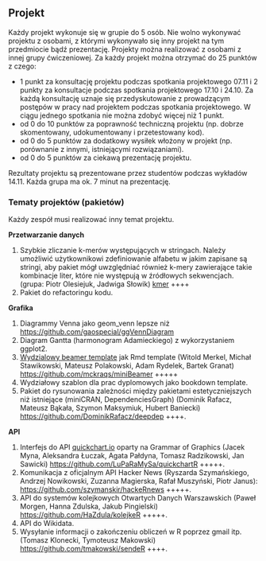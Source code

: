 ## Projekt

Każdy projekt wykonuje się w grupie do 5 osób. Nie wolno wykonywać projektu z osobami, z którymi wykonywało się inny projekt na tym przedmiocie bądź prezentację. Projekty można realizować z osobami z innej grupy ćwiczeniowej. Za każdy projekt można otrzymać do 25 punktów z czego:
 
 - 1 punkt za konsultację projektu podczas spotkania projektowego 07.11 i 2 punkty za konsultacje podczas spotkania projektowego 17.10 i 24.10. Za każdą konsultację uznaje się przedyskutowanie z prowadzącym postępów w pracy nad projektem podczas spotkania projektowego. W ciągu jednego spotkania nie można zdobyć więcej niż 1 punkt.
 - od 0 do 10 punktów za poprawność techniczną projektu (np. dobrze skomentowany, udokumentowany i przetestowany kod).
 - od 0 do 5 punktów za dodatkowy wysiłek włożony w projekt (np. porównanie z innymi, istniejącymi rozwiązaniami).
 - od 0 do 5 punktów za ciekawą prezentację projektu.  

Rezultaty projektu są prezentowane przez studentów podczas wykładów 14.11. Każda grupa ma ok. 7 minut na prezentację. 


### Tematy projektów (pakietów)

Każdy zespół musi realizować inny temat projektu.

**Przetwarzanie danych**

1. Szybkie zliczanie k-merów występujących w stringach. Należy umożliwić użytkownikowi zdefiniowanie alfabetu w jakim zapisane są stringi, aby pakiet mógł uwzględniać również k-mery zawierające takie kombinacje liter, które nie występują w źródłowych sekwencjach. (grupa: Piotr Olesiejuk, Jadwiga Słowik) [kmer](https://github.com/piotr-ole/kmer/) ++++
2. Pakiet do refactoringu kodu.

**Grafika**

1. Diagrammy Venna jako geom_venn lepsze niż https://github.com/gaospecial/ggVennDiagram
2. Diagram Gantta (harmonogram Adamieckiego) z wykorzystaniem ggplot2.
3. [Wydzialowy beamer template](https://www.promocja.pw.edu.pl/content/download/706/4011/file/Wydzial%20Matematyki%20i%20Nauk%20Informacyjnych.zip) jak Rmd template (Witold Merkel, Michał Stawikowski, Mateusz Polakowski, Adam Rydelek, Bartek Granat) https://github.com/mckraqs/miniBeamer +++++ 
4. Wydziałowy szablon dla prac dyplomowych jako bookdown template.
5. Pakiet do rysunowania zależności między pakietami estetyczniejszych niż istniejące (miniCRAN, DependenciesGraph) (Dominik Rafacz, Mateusz Bąkała, Szymon Maksymiuk, Hubert  Baniecki) https://github.com/DominikRafacz/deepdep ++++. 

**API**

1. Interfejs do API [quickchart.io](https://quickchart.io/) oparty na Grammar of Graphics (Jacek Myna, Aleksandra Łuczak, Agata Pałdyna, Tomasz Radzikowski, Jan Sawicki) https://github.com/LuPaRaMySa/quickchartR +++++.  
2. Komunikacja z oficjalnym API Hacker News (Ryszarda Szymańskiego, Andrzej Nowikowski, Zuzanna Magierska, Rafał Muszyński, Piotr Janus): https://github.com/szymanskir/hackeRnews +++++.
3. API do systemów kolejkowych Otwartych Danych Warszawskich (Paweł Morgen, Hanna Zdulska, Jakub Pingielski) https://github.com/HaZdula/kolejkeR +++++.
4. API do Wikidata.
5. Wysyłanie informacji o zakończeniu obliczeń w R poprzez gmail itp. (Tomasz Klonecki, Tymoteusz Makowski) https://github.com/tmakowski/sendeR ++++.

